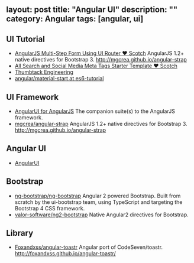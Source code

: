 layout: post
title: "Angular UI"
description: ""
category: Angular
tags: [angular, ui]
---

## UI Tutorial

- [AngularJS Multi-Step Form Using UI Router ♥ Scotch](http://scotch.io/tutorials/javascript/angularjs-multi-step-form-using-ui-router?) AngularJS 1.2+ native directives for Bootstrap 3. <http://mgcrea.github.io/angular-strap>
- [All Search and Social Media Meta Tags Starter Template ♥ Scotch](http://scotch.io/quick-tips/all-search-and-social-media-meta-tags-starter-template)
- [Thumbtack Engineering](http://www.thumbtack.com/engineering/introducing-smarty)
- [angular/material-start at es6-tutorial](https://github.com/angular/material-start/tree/es6-tutorial)

<!-- more -->

## UI Framework

- [AngularUI for AngularJS](http://angular-ui.github.io/#ui-modules) The companion suite(s) to the AngularJS framework.
- [mgcrea/angular-strap](https://github.com/mgcrea/angular-strap) AngularJS 1.2+ native directives for Bootstrap 3. <http://mgcrea.github.io/angular-strap>


## Angular UI

- [AngularUI](https://github.com/angular-ui)

## Bootstrap

- [ng-bootstrap/ng-bootstrap](https://github.com/ng-bootstrap/ng-bootstrap) Angular 2 powered Bootstrap.  Built from scratch by the ui-bootstrap team, using TypeScript and targeting the Bootstrap 4 CSS framework.
- [valor-software/ng2-bootstrap](https://github.com/valor-software/ng2-bootstrap/) Native Angular2 directives for Bootstrap.

## Library

- [Foxandxss/angular-toastr](https://github.com/Foxandxss/angular-toastr) Angular port of CodeSeven/toastr. <http://foxandxss.github.io/angular-toastr/>
